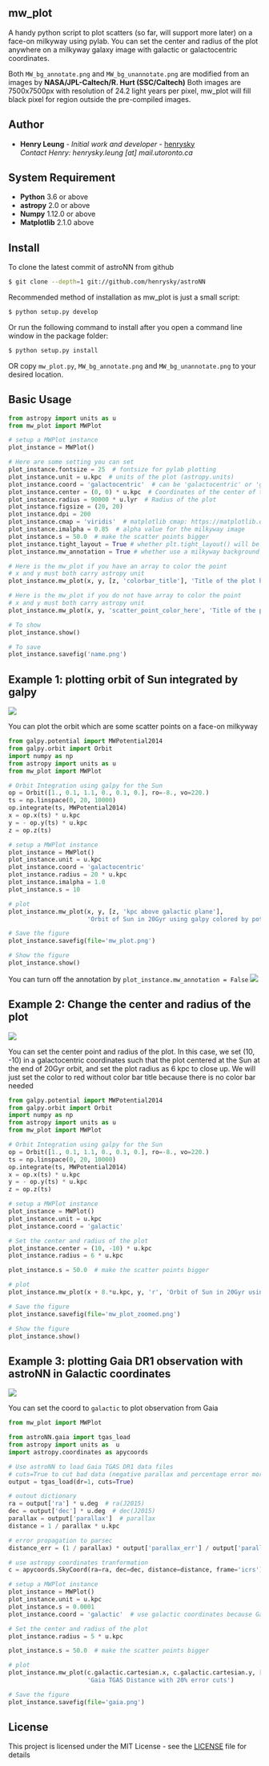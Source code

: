## mw_plot

A handy python script to plot scatters (so far, will support more later) on a face-on milkyway using pylab.
You can set the center and radius of the plot anywhere on a milkyway galaxy image with galactic or galactocentric coordinates.

Both ``MW_bg_annotate.png`` and ``MW_bg_unannotate.png`` are modified from an images by **NASA/JPL-Caltech/R. Hurt (SSC/Caltech)**
Both images are 7500x7500px with resolution of 24.2 light years per pixel, mw_plot will fill black pixel for region
outside the pre-compiled images.

## Author

* **Henry Leung** - *Initial work and developer* - [henrysky](https://github.com/henrysky)\
*Contact Henry: henrysky.leung [at] mail.utoronto.ca*

## System Requirement

* **Python** 3.6 or above
* **astropy** 2.0 or above
* **Numpy** 1.12.0 or above
* **Matplotlib** 2.1.0 above

## Install

To clone the latest commit of astroNN from github

```bash
$ git clone --depth=1 git://github.com/henrysky/astroNN
```

Recommended method of installation as mw_plot is just a small script:

```bash
$ python setup.py develop
```

Or run the following command to install after you open a command line window in the package folder:

```bash
$ python setup.py install
```

OR copy `mw_plot.py`, `MW_bg_annotate.png` and `MW_bg_unannotate.png` to your desired location.

## Basic Usage

```python
from astropy import units as u
from mw_plot import MWPlot

# setup a MWPlot instance
plot_instance = MWPlot()

# Here are some setting you can set
plot_instance.fontsize = 25  # fontsize for pylab plotting
plot_instance.unit = u.kpc  # units of the plot (astropy.units)
plot_instance.coord = 'galactocentric'  # can be 'galactocentric' or 'galactic'
plot_instance.center = (0, 0) * u.kpc  # Coordinates of the center of the plot
plot_instance.radius = 90000 * u.lyr  # Radius of the plot
plot_instance.figsize = (20, 20)
plot_instance.dpi = 200
plot_instance.cmap = 'viridis'  # matplotlib cmap: https://matplotlib.org/examples/color/colormaps_reference.html
plot_instance.imalpha = 0.85  # alpha value for the milkyway image
plot_instance.s = 50.0  # make the scatter points bigger
plot_instance.tight_layout = True # whether plt.tight_layout() will be run
plot_instance.mw_annotation = True # whether use a milkyway background with annotation

# Here is the mw_plot if you have an array to color the point
# x and y must both carry astropy unit
plot_instance.mw_plot(x, y, [z, 'colorbar_title'], 'Title of the plot here')

# Here is the mw_plot if you do not have array to color the point
# x and y must both carry astropy unit
plot_instance.mw_plot(x, y, 'scatter_point_color_here', 'Title of the plot here')

# To show
plot_instance.show()

# To save
plot_instance.savefig('name.png')
```

## Example 1: plotting orbit of Sun integrated by galpy

![](readme_images/example_plot_1.png)

You can plot the orbit which are some scatter points on a face-on milkyway

```python
from galpy.potential import MWPotential2014
from galpy.orbit import Orbit
import numpy as np
from astropy import units as u
from mw_plot import MWPlot

# Orbit Integration using galpy for the Sun
op = Orbit([1., 0.1, 1.1, 0., 0.1, 0.], ro=-8., vo=220.)
ts = np.linspace(0, 20, 10000)
op.integrate(ts, MWPotential2014)
x = op.x(ts) * u.kpc
y = - op.y(ts) * u.kpc
z = op.z(ts)

# setup a MWPlot instance
plot_instance = MWPlot()
plot_instance.unit = u.kpc
plot_instance.coord = 'galactocentric'
plot_instance.radius = 20 * u.kpc
plot_instance.imalpha = 1.0
plot_instance.s = 10

# plot
plot_instance.mw_plot(x, y, [z, 'kpc above galactic plane'],
                      'Orbit of Sun in 20Gyr using galpy colored by potential')

# Save the figure
plot_instance.savefig(file='mw_plot.png')

# Show the figure
plot_instance.show()
```

You can turn off the annotation by ``plot_instance.mw_annotation = False``
![](readme_images/example_plot_1_unannotation.png)

## Example 2: Change the center and radius of the plot

![](readme_images/example_plot_2.png)

You can set the center point and radius of the plot. In this case, we set (10, -10) in a galactocentric coordinates
such that the plot centered at the Sun at the end of 20Gyr orbit, and set the plot radius as 6 kpc to close up. We will
just set the color to red without color bar title because there is no color bar needed

```python
from galpy.potential import MWPotential2014
from galpy.orbit import Orbit
import numpy as np
from astropy import units as u
from mw_plot import MWPlot

# Orbit Integration using galpy for the Sun
op = Orbit([1., 0.1, 1.1, 0., 0.1, 0.], ro=-8., vo=220.)
ts = np.linspace(0, 20, 10000)
op.integrate(ts, MWPotential2014)
x = op.x(ts) * u.kpc
y = - op.y(ts) * u.kpc
z = op.z(ts)

# setup a MWPlot instance
plot_instance = MWPlot()
plot_instance.unit = u.kpc
plot_instance.coord = 'galactic'

# Set the center and radius of the plot
plot_instance.center = (10, -10) * u.kpc
plot_instance.radius = 6 * u.kpc

plot_instance.s = 50.0  # make the scatter points bigger

# plot
plot_instance.mw_plot(x + 8.*u.kpc, y, 'r', 'Orbit of Sun in 20Gyr using galpy')

# Save the figure
plot_instance.savefig(file='mw_plot_zoomed.png')

# Show the figure
plot_instance.show()
```

## Example 3: plotting Gaia DR1 observation with astroNN in Galactic coordinates

![](readme_images/example_plot_gaia.png)

You can set the coord to `galactic` to plot observation from Gaia

```python
from mw_plot import MWPlot

from astroNN.gaia import tgas_load
from astropy import units as  u
import astropy.coordinates as apycoords

# Use astroNN to load Gaia TGAS DR1 data files
# cuts=True to cut bad data (negative parallax and percentage error more than 20%)
output = tgas_load(dr=1, cuts=True)

# outout dictionary
ra = output['ra'] * u.deg  # ra(J2015)
dec = output['dec'] * u.deg  # dec(J2015)
parallax = output['parallax']  # parallax
distance = 1 / parallax * u.kpc

# error propagation to parsec
distance_err = (1 / parallax) * output['parallax_err'] / output['parallax'] * 1000

# use astropy coordinates tranformation
c = apycoords.SkyCoord(ra=ra, dec=dec, distance=distance, frame='icrs')

# setup a MWPlot instance
plot_instance = MWPlot()
plot_instance.unit = u.kpc
plot_instance.s = 0.0001
plot_instance.coord = 'galactic'  # use galactic coordinates because Gaia observations are from Earth

# Set the center and radius of the plot
plot_instance.radius = 5 * u.kpc

plot_instance.s = 50.0  # make the scatter points bigger

# plot
plot_instance.mw_plot(c.galactic.cartesian.x, c.galactic.cartesian.y, [distance_err, 'Gaia Distance Error [parsec]'],
                      'Gaia TGAS Distance with 20% error cuts')

# Save the figure
plot_instance.savefig(file='gaia.png')
```

## License
This project is licensed under the MIT License - see the [LICENSE](LICENSE) file for details